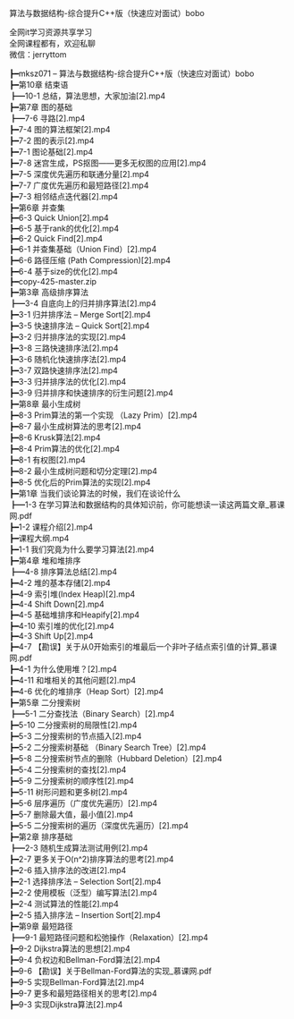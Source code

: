 算法与数据结构-综合提升C++版（快速应对面试）bobo

全网it学习资源共享学习<br>全网课程都有，欢迎私聊<br>微信：jerryttom<br>

┣━mksz071 – 算法与数据结构-综合提升C++版（快速应对面试）bobo<br> ┣━第10章 结束语<br> ┣━10-1 总结，算法思想，大家加油[2].mp4<br> ┣━第7章 图的基础<br> ┣━7-6 寻路[2].mp4<br> ┣━7-4 图的算法框架[2].mp4<br> ┣━7-2 图的表示[2].mp4<br> ┣━7-1 图论基础[2].mp4<br> ┣━7-8 迷宫生成，PS抠图——更多无权图的应用[2].mp4<br> ┣━7-5 深度优先遍历和联通分量[2].mp4<br> ┣━7-7 广度优先遍历和最短路径[2].mp4<br> ┣━7-3 相邻结点迭代器[2].mp4<br> ┣━第6章 并查集<br> ┣━6-3 Quick Union[2].mp4<br> ┣━6-5 基于rank的优化[2].mp4<br> ┣━6-2 Quick Find[2].mp4<br> ┣━6-1 并查集基础（Union Find）[2].mp4<br> ┣━6-6 路径压缩 (Path Compression)[2].mp4<br> ┣━6-4 基于size的优化[2].mp4<br> ┣━copy-425-master.zip<br> ┣━第3章 高级排序算法<br> ┣━3-4 自底向上的归并排序算法[2].mp4<br> ┣━3-1 归并排序法 – Merge Sort[2].mp4<br> ┣━3-5 快速排序法 – Quick Sort[2].mp4<br> ┣━3-2 归并排序法的实现[2].mp4<br> ┣━3-8 三路快速排序法[2].mp4<br> ┣━3-6 随机化快速排序法[2].mp4<br> ┣━3-7 双路快速排序法[2].mp4<br> ┣━3-3 归并排序法的优化[2].mp4<br> ┣━3-9 归并排序和快速排序的衍生问题[2].mp4<br> ┣━第8章 最小生成树<br> ┣━8-3 Prim算法的第一个实现 （Lazy Prim）[2].mp4<br> ┣━8-7 最小生成树算法的思考[2].mp4<br> ┣━8-6 Krusk算法[2].mp4<br> ┣━8-4 Prim算法的优化[2].mp4<br> ┣━8-1 有权图[2].mp4<br> ┣━8-2 最小生成树问题和切分定理[2].mp4<br> ┣━8-5 优化后的Prim算法的实现[2].mp4<br> ┣━第1章 当我们谈论算法的时候，我们在谈论什么<br> ┣━1-3 在学习算法和数据结构的具体知识前，你可能想读一读这两篇文章_慕课网.pdf<br> ┣━1-2 课程介绍[2].mp4<br> ┣━课程大纲.mp4<br> ┣━1-1 我们究竟为什么要学习算法[2].mp4<br> ┣━第4章 堆和堆排序<br> ┣━4-8 排序算法总结[2].mp4<br> ┣━4-2 堆的基本存储[2].mp4<br> ┣━4-9 索引堆(Index Heap)[2].mp4<br> ┣━4-4 Shift Down[2].mp4<br> ┣━4-5 基础堆排序和Heapify[2].mp4<br> ┣━4-10 索引堆的优化[2].mp4<br> ┣━4-3 Shift Up[2].mp4<br> ┣━4-7 【勘误】关于从0开始索引的堆最后一个非叶子结点索引值的计算_慕课网.pdf<br> ┣━4-1 为什么使用堆？[2].mp4<br> ┣━4-11 和堆相关的其他问题[2].mp4<br> ┣━4-6 优化的堆排序（Heap Sort）[2].mp4<br> ┣━第5章 二分搜索树<br> ┣━5-1 二分查找法（Binary Search）[2].mp4<br> ┣━5-10 二分搜索树的局限性[2].mp4<br> ┣━5-3 二分搜索树的节点插入[2].mp4<br> ┣━5-2 二分搜索树基础 （Binary Search Tree）[2].mp4<br> ┣━5-8 二分搜索树节点的删除（Hubbard Deletion）[2].mp4<br> ┣━5-4 二分搜索树的查找[2].mp4<br> ┣━5-9 二分搜索树的顺序性[2].mp4<br> ┣━5-11 树形问题和更多树[2].mp4<br> ┣━5-6 层序遍历（广度优先遍历）[2].mp4<br> ┣━5-7 删除最大值，最小值[2].mp4<br> ┣━5-5 二分搜索树的遍历（深度优先遍历）[2].mp4<br> ┣━第2章 排序基础<br> ┣━2-3 随机生成算法测试用例[2].mp4<br> ┣━2-7 更多关于O(n^2)排序算法的思考[2].mp4<br> ┣━2-6 插入排序法的改进[2].mp4<br> ┣━2-1 选择排序法 – Selection Sort[2].mp4<br> ┣━2-2 使用模板（泛型）编写算法[2].mp4<br> ┣━2-4 测试算法的性能[2].mp4<br> ┣━2-5 插入排序法 – Insertion Sort[2].mp4<br> ┣━第9章 最短路径<br> ┣━9-1 最短路径问题和松弛操作（Relaxation）[2].mp4<br> ┣━9-2 Dijkstra算法的思想[2].mp4<br> ┣━9-4 负权边和Bellman-Ford算法[2].mp4<br> ┣━9-6 【勘误】关于Bellman-Ford算法的实现_慕课网.pdf<br> ┣━9-5 实现Bellman-Ford算法[2].mp4<br> ┣━9-7 更多和最短路径相关的思考[2].mp4<br> ┣━9-3 实现Dijkstra算法[2].mp4